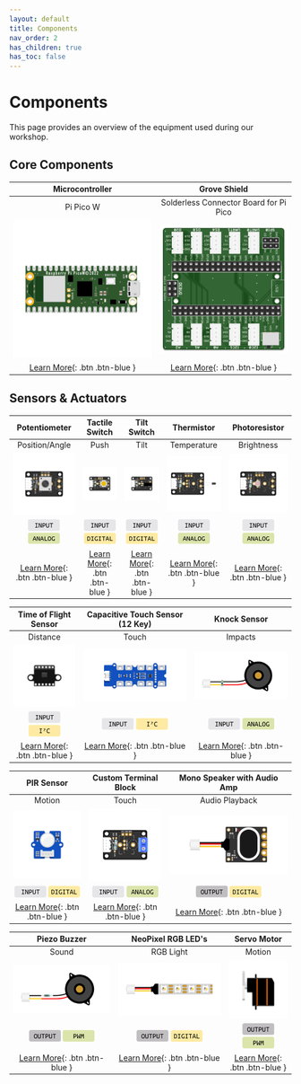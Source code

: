 ```yaml
---
layout: default
title: Components
nav_order: 2
has_children: true
has_toc: false
---
```


# Components

This page provides an overview of the equipment used during our workshop.

## Core Components

|                       Microcontroller                        |                         Grove Shield                         |
| :----------------------------------------------------------: | :----------------------------------------------------------: |
|                          Pi Pico W                           |            Solderless Connector Board for Pi Pico            |
| <img src="microcontroller/assets/pi-pico-w.png" alt="Pi Pico W" width="400"/> | <img src="grove-shield/assets/pico-grove-shield.png" alt="Grove Shield" width="400"/> |
|  [Learn More](microcontroller/pi-pico-w){: .btn .btn-blue }  | [Learn More](grove-shield/pico-grove-shield){: .btn .btn-blue } |



## Sensors & Actuators

|                        Potentiometer                         |                        Tactile Switch                        |                         Tilt Switch                          |                          Thermistor                          |                        Photoresistor                         |
| :----------------------------------------------------------: | :----------------------------------------------------------: | :----------------------------------------------------------: | :----------------------------------------------------------: | :----------------------------------------------------------: |
|                        Position/Angle                        |                             Push                             |                             Tilt                             |                         Temperature                          |                          Brightness                          |
| ![Custom Potentiometer](rotary-potentiometer/assets/custom-rotation-pot-centered.png) | ![Tactile Switch](tactile-switch/assets/custom-tactile-switch-centered.png) | ![Tilt Switch](tilt-switch/assets/custom-tilt-switch-centered.png) | ![Temperature Sensor](thermistor/assets/custom-temperature-sensor-centered.png) | ![Photoresistor](photoresistor/assets/custom-photo-resistor-centered.png) |
| <a href="../glossary/glossary"><img src="../glossary/assets/input.png" alt="Input" width="57"/></a> <a href="../glossary/glossary"><img src="../glossary/assets/analog.png" alt="Analog" width="57"/></a> | <a href="../glossary/glossary"><img src="../glossary/assets/input.png" alt="Input" width="57"/></a> <a href="../glossary/glossary"><img src="../glossary/assets/digital.png" alt="Digital" width="57"/></a> | <a href="../glossary/glossary"><img src="../glossary/assets/input.png" alt="Input" width="57"/></a> <a href="../glossary/glossary"><img src="../glossary/assets/digital.png" alt="Digital" width="57"/></a> | <a href="../glossary/glossary"><img src="../glossary/assets/input.png" alt="Input" width="57"/></a> <a href="../glossary/glossary"><img src="../glossary/assets/analog.png" alt="Analog" width="57"/></a> | <a href="../glossary/glossary"><img src="../glossary/assets/input.png" alt="Input" width="57"/></a> <a href="../glossary/glossary"><img src="../glossary/assets/analog.png" alt="Analog" width="57"/></a> |
| [Learn More](rotary-potentiometer/rotary-potentiometer){: .btn .btn-blue } | [Learn More](tactile-switch/tactile-switch){: .btn .btn-blue } |   [Learn More](tilt-switch/tilt-switch){: .btn .btn-blue }   |    [Learn More](thermistor/thermistor){: .btn .btn-blue }    | [Learn More](photoresistor/photoresistor){: .btn .btn-blue } |

|                    Time of Flight Sensor                     |               Capacitive Touch Sensor (12 Key)               |                         Knock Sensor                         |
| :----------------------------------------------------------: | :----------------------------------------------------------: | :----------------------------------------------------------: |
|                           Distance                           |                            Touch                             |                           Impacts                            |
| ![ToF Sensor](time-of-flight-distance-sensor/assets/ToF_v1_VL53L0X.png) |    ![Tactile Switch](12key-touch/assets/12key-touch.png)     |     ![Tilt Switch](knock-sensor/assets/knock-sensor.png)     |
| <a href="../glossary/glossary"><img src="../glossary/assets/input.png" alt="Input" width="57"/></a> <a href="../glossary/glossary"><img src="../glossary/assets/iic.png" alt="I2C" width="57"/></a> | <a href="../glossary/glossary"><img src="../glossary/assets/input.png" alt="Input" width="57"/></a> <a href="../glossary/glossary"><img src="../glossary/assets/iic.png" alt="I2C" width="57"/></a> | <a href="../glossary/glossary"><img src="../glossary/assets/input.png" alt="Input" width="57"/></a> <a href="../glossary/glossary"><img src="../glossary/assets/analog.png" alt="Analog" width="57"/></a> |
| [Learn More](time-of-flight-distance-sensor/time-of-flight-distance-sensor){: .btn .btn-blue } |   [Learn More](12key-touch/12key-touch){: .btn .btn-blue }   |   [Learn More](tilt-switch/tilt-switch){: .btn .btn-blue }   |

|                          PIR Sensor                          |                    Custom Terminal Block                     |                 Mono Speaker with Audio Amp                  |
| :----------------------------------------------------------: | :----------------------------------------------------------: | :----------------------------------------------------------: |
|                            Motion                            |                            Touch                             |                        Audio Playback                        |
|     ![Motion Sensor](motion-sensor/assets/grove-pir.png)     | ![Custom Terminal](custom-terminal/assets/custom-terminal.png) | ![Speaker Module](audio-amp-speaker/assets/audio-amp-speaker.png) |
| <a href="../glossary/glossary"><img src="../glossary/assets/input.png" alt="Input" width="57"/></a> <a href="../glossary/glossary"><img src="../glossary/assets/digital.png" alt="Digital" width="57"/></a> | <a href="../glossary/glossary"><img src="../glossary/assets/input.png" alt="Input" width="57"/></a> <a href="../glossary/glossary"><img src="../glossary/assets/analog.png" alt="Analog" width="57"/></a> | <a href="../glossary/glossary"><img src="../glossary/assets/output.png" alt="Output" width="57"/></a> <a href="../glossary/glossary"><img src="../glossary/assets/digital.png" alt="Digital" width="57"/></a> |
| [Learn More](motion-sensor/motion-sensor){: .btn .btn-blue } | [Learn More](custom-terminal/custom-terminal){: .btn .btn-blue } | [Learn More](audio-amp-speaker/audio-amp-speaker){: .btn .btn-blue } |

|                         Piezo Buzzer                         |                      NeoPixel RGB LED's                      |                         Servo Motor                          |
| :----------------------------------------------------------: | :----------------------------------------------------------: | :----------------------------------------------------------: |
|                            Sound                             |                          RGB Light                           |                            Motion                            |
| ![Piezo Buzzer](piezo-buzzer/assets/piezo-buzzer-passive.png) | ![Neopixel Strip](neopixel-strip/assets/neopixel-strip.png)  |      ![Servo Motor](servo-motor/assets/Grove-Servo.png)      |
| <a href="../glossary/glossary"><img src="../glossary/assets/output.png" alt="Output" width="57"/></a> <a href="../glossary/glossary"><img src="../glossary/assets/pwm.png" alt="PWM" width="57"/></a> | <a href="../glossary/glossary"><img src="../glossary/assets/output.png" alt="Output" width="57"/></a> <a href="../glossary/glossary"><img src="../glossary/assets/digital.png" alt="Digital" width="57"/></a> | <a href="../glossary/glossary"><img src="../glossary/assets/output.png" alt="Output" width="57"/></a> <a href="../glossary/glossary"><img src="../glossary/assets/pwm.png" alt="PWM" width="57"/></a> |
|  [Learn More](piezo-buzzer/piezo-buzzer){: .btn .btn-blue }  | [Learn More](neopixel-strip/neopixel-strip){: .btn .btn-blue } |   [Learn More](servo-motor/servo-motor){: .btn .btn-blue }   |
